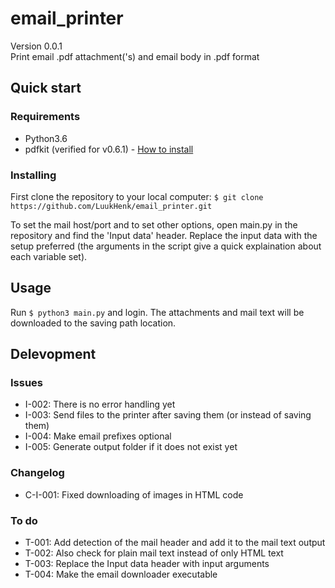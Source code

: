 # email_printer
Version 0.0.1 <br />
Print email .pdf attachment('s) and email body in .pdf format

## Quick start
### Requirements
* Python3.6
* pdfkit (verified for v0.6.1) - [How to install](https://github.com/JazzCore/python-pdfkit)

### Installing
First clone the repository to your local computer: `$ git clone https://github.com/LuukHenk/email_printer.git`

To set the mail host/port and to set other options, open main.py in the repository and find the 'Input data' header. Replace the input data with the setup preferred (the arguments in the script give a quick explaination about each variable set).


## Usage
Run `$ python3 main.py` and login. The attachments and mail text will be downloaded to the saving path location.

## Delevopment
### Issues
* I-002: There is no error handling yet
* I-003: Send files to the printer after saving them (or instead of saving them)
* I-004: Make email prefixes optional
* I-005: Generate output folder if it does not exist yet

### Changelog
* C-I-001: Fixed downloading of images in HTML code

### To do
* T-001: Add detection of the mail header and add it to the mail text output
* T-002: Also check for plain mail text instead of only HTML text
* T-003: Replace the Input data header with input arguments
* T-004: Make the email downloader executable

